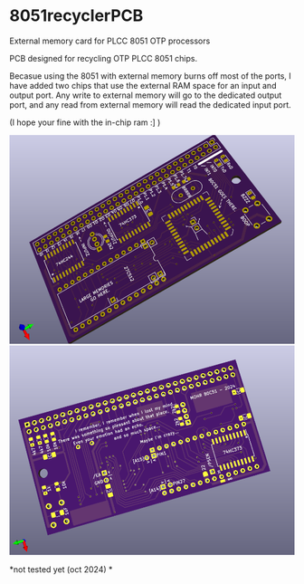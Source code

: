 # 8051recyclerPCB
External memory card for PLCC 8051 OTP processors

PCB designed for recycling OTP PLCC 8051 chips. 

Becasue using the 8051 with external memory burns off most of the ports, I have added two chips that use the external RAM space for an input and output port. Any write to external memory will go to the dedicated output port, and any read from external memory will read the dedicated input port.

(I hope your fine with the in-chip ram :] )


![ ](8051TOP.png)
![ ](8051BOT.png)



*not tested yet (oct 2024) *
